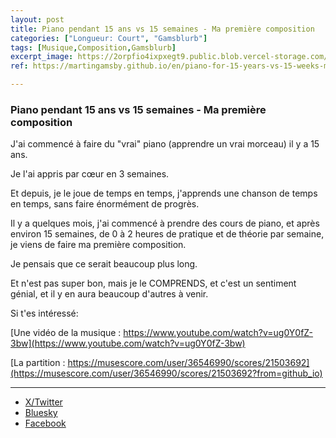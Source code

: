 ```yaml
---
layout: post
title: Piano pendant 15 ans vs 15 semaines - Ma première composition
categories: ["Longueur: Court", "Gamsblurb"]
tags: [Musique,Composition,Gamsblurb]
excerpt_image: https://2orpfio4ixpxegt9.public.blob.vercel-storage.com/blogPost/cm2xcwr9a006vmn0c9a54tm2f/preview-image-tIgl2zRrCWKlSf5NQNFgOf7qgqf6tR.png
ref: https://martingamsby.github.io/en/piano-for-15-years-vs-15-weeks-my-first-composition

---
```


### **Piano pendant 15 ans vs 15 semaines - Ma première composition**

J'ai commencé à faire du "vrai" piano (apprendre un vrai morceau) il y a 15 ans.

Je l'ai appris par cœur en 3 semaines.

Et depuis, je le joue de temps en temps, j'apprends une chanson de temps en temps, sans faire énormément de progrès.

Il y a quelques mois, j'ai commencé à prendre des cours de piano, et après environ 15 semaines, de 0 à 2 heures de pratique et de théorie par semaine, je viens de faire ma première composition.

Je pensais que ce serait beaucoup plus long.

Et n'est pas super bon, mais je le COMPRENDS, et c'est un sentiment génial, et il y en aura beaucoup d'autres à venir.

Si t'es intéressé:

[Une vidéo de la musique : https://www.youtube.com/watch?v=ug0Y0fZ-3bw](https://www.youtube.com/watch?v=ug0Y0fZ-3bw)

[La partition : https://musescore.com/user/36546990/scores/21503692](https://musescore.com/user/36546990/scores/21503692?from=github_io)

---

- [X/Twitter](https://x.com/MartinGamsby/status/1851986775205372088)
- [Bluesky](https://bsky.app/profile/martin-gamsby.bsky.social/post/3l7ssqxzxmp2j)
- [Facebook](https://www.facebook.com/share/qinhcR8DnkqnyFvY/)

